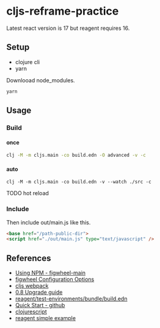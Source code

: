 # cljs-reframe-practice

Latest react version is 17 but reagent requires 16.

## Setup

- clojure cli
- yarn

Downlooad node_modules.
```bash
yarn
```

## Usage

### Build

#### once
```bash
clj -M -m cljs.main -co build.edn -O advanced -v -c
```

#### auto
```
clj -M -m cljs.main -co build.edn -v --watch ./src -c
```

TODO hot reload

### Include
Then include out/main.js like this.
```html
<base href="/path-public-dir">
<script href="./out/main.js" type="text/javascript" />
```

## References

- [Using NPM - figwheel-main](https://figwheel.org/docs/npm.html)
- [figwheel Configuration Options](https://figwheel.org/config-options.html)
- [cljs webpack](https://clojurescript.org/guides/webpack)
- [0.8 Upgrade guide](https://cljdoc.org/d/reagent/reagent/1.1.0/doc/other/0-8-upgrade-guide)
- [reagent/test-environments/bundle/build.edn](https://github.com/reagent-project/reagent/blob/master/test-environments/bundle/build.edn)
- [Quick Start - github](https://github.com/clojure/clojurescript-site/blob/53de8b8af3f6b3567e1f40838bd56e8cde022edd/content/guides/quick-start.adoc)
- [clojurescript](https://github.com/clojure/clojurescript)
- [reagent simple example](https://github.com/reagent-project/reagent/blob/master/examples/simple/src/simpleexample/core.cljs)
